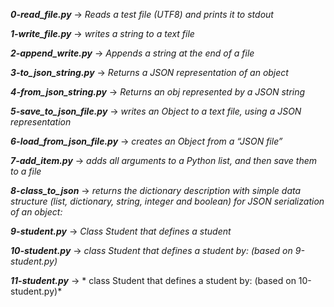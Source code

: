 ***0-read_file.py*** -> *Reads a test file (UTF8) and prints it to stdout*

***1-write_file.py*** -> *writes a string to a text file*

***2-append_write.py*** -> *Appends a string at the end of a file*

***3-to_json_string.py*** -> *Returns a JSON representation of an object*

***4-from_json_string.py*** -> *Returns an obj represented by a JSON string*

***5-save_to_json_file.py*** -> *writes an Object to a text file, using a JSON representation*

***6-load_from_json_file.py*** -> *creates an Object from a “JSON file”*

***7-add_item.py*** -> *adds all arguments to a Python list, and then save them to a file*

***8-class_to_json*** -> *returns the dictionary description with simple data structure (list, dictionary, string, integer and boolean) for JSON serialization of an object:*

***9-student.py*** -> *Class Student that defines a student*

***10-student.py*** -> *class Student that defines a student by: (based on 9-student.py)*

***11-student.py*** -> * class Student that defines a student by: (based on 10-student.py)*
